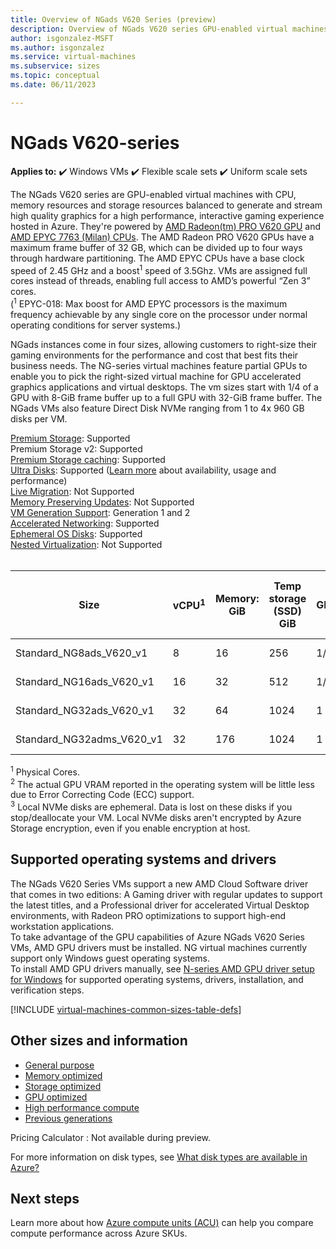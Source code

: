 ```yaml
---
title: Overview of NGads V620 Series (preview)
description: Overview of NGads V620 series GPU-enabled virtual machines  
author: isgonzalez-MSFT 
ms.author: isgonzalez
ms.service: virtual-machines
ms.subservice: sizes
ms.topic: conceptual
ms.date: 06/11/2023 

---
```


# NGads V620-series

**Applies to:** :heavy_check_mark: Windows VMs :heavy_check_mark: Flexible scale sets :heavy_check_mark: Uniform scale sets

The NGads V620 series are GPU-enabled virtual machines with CPU, memory resources and storage resources balanced to generate and stream high quality graphics for a high performance, interactive gaming experience hosted in Azure.  They're powered by [AMD Radeon(tm) PRO V620 GPU](https://www.amd.com/en/products/server-accelerators/amd-radeon-pro-v620) and [AMD EPYC 7763 (Milan) CPUs](https://www.amd.com/en/products/cpu/amd-epyc-7763).  The AMD Radeon PRO V620 GPUs have a maximum frame buffer of 32 GB, which can be divided up to four ways through hardware partitioning. The AMD EPYC CPUs have a base clock speed of 2.45 GHz and a boost<sup>1</sup> speed of 3.5Ghz. VMs are assigned full cores instead of threads, enabling full access to AMD’s powerful “Zen 3” cores.<br>
(<sup>1</sup> EPYC-018: Max boost for AMD EPYC processors is the maximum frequency achievable by any single core on the processor under normal operating conditions for server systems.)

NGads instances come in four sizes, allowing customers to right-size their gaming environments for the performance and cost that best fits their business needs. The NG-series virtual machines feature partial GPUs to enable you to pick the right-sized virtual machine for GPU accelerated graphics applications and virtual desktops.  The vm sizes start with 1/4 of a GPU with 8-GiB frame buffer up to a full GPU with 32-GiB frame buffer. The NGads VMs also feature Direct Disk NVMe ranging from 1 to 4x 960 GB disks per VM.


[Premium Storage](premium-storage-performance.md): Supported<br>
Premium Storage v2: Supported<br>
[Premium Storage caching](premium-storage-performance.md): Supported<br>
[Ultra Disks](disks-types.md#ultra-disks): Supported ([Learn more](https://techcommunity.microsoft.com/t5/azure-compute/ultra-disk-storage-for-hpc-and-gpu-vms/ba-p/2189312) about availability, usage and performance) <br>
[Live Migration](maintenance-and-updates.md): Not Supported<br>
[Memory Preserving Updates](maintenance-and-updates.md): Not Supported<br>
[VM Generation Support](generation-2.md): Generation 1 and 2<br>
[Accelerated Networking](../virtual-network/create-vm-accelerated-networking-cli.md): Supported<br>
[Ephemeral OS Disks](ephemeral-os-disks.md): Supported <br>
[Nested Virtualization](/virtualization/hyper-v-on-windows/user-guide/nested-virtualization): Not Supported<br>
<br> 

| Size | vCPU<sup>1</sup> | Memory: GiB | Temp storage (SSD) GiB | GPU | GPU Memory GiB<sup>2</sup> | Max data disks |  Max uncached disk throughput: IOPS/MBps | Direct Disk NVMe<sup>3</sup> | Max NICs / Max network bandwidth (Mbps) |
|---|---|---|---|---|---|---|---|---|---|
| Standard_NG8ads_V620_v1               | 8  | 16  | 256  | 1/4 | 8  | 8  | 12800 / 200 | 1x 960 GB | 2 / 10000 |
| Standard_NG16ads_V620_v1              | 16 | 32  | 512  | 1/2 | 16 | 16 | 25600 / 384 | 2x 960 GB | 4 / 20000 |
| Standard_NG32ads_V620_v1              | 32 | 64  | 1024 | 1   | 32 | 32 | 51200 / 768 | 4x 960 GB | 8 / 40000 |
| Standard_NG32adms_V620_v1             | 32 | 176 | 1024 | 1   | 32 | 32 | 51200 / 768 | 4x 960 GB | 8 / 40000 |

<sup>1</sup> Physical Cores.  
<sup>2</sup> The actual GPU VRAM reported in the operating system will be little less due to Error Correcting Code (ECC) support.<br>
<sup>3</sup> Local NVMe disks are ephemeral. Data is lost on these disks if you stop/deallocate your VM. Local NVMe disks aren't encrypted by Azure Storage encryption, even if you enable encryption at host.

## Supported operating systems and drivers

The NGads V620 Series VMs support a new AMD Cloud Software driver that comes in two editions: A Gaming driver with regular updates to support the latest titles, and a Professional driver for accelerated Virtual Desktop environments, with Radeon PRO optimizations to support high-end workstation applications. <br>
To take advantage of the GPU capabilities of Azure NGads V620 Series VMs, AMD GPU drivers must be installed. NG virtual machines currently support only Windows guest operating systems.<br>
To install AMD GPU drivers manually, see [N-series AMD GPU driver setup for Windows](./windows/n-series-amd-driver-setup.md) for supported operating systems, drivers, installation, and verification steps.

[!INCLUDE [virtual-machines-common-sizes-table-defs](../../includes/virtual-machines-common-sizes-table-defs.md)]

## Other sizes and information

- [General purpose](sizes-general.md)
- [Memory optimized](sizes-memory.md)
- [Storage optimized](sizes-storage.md)
- [GPU optimized](sizes-gpu.md)
- [High performance compute](sizes-hpc.md)
- [Previous generations](sizes-previous-gen.md)

Pricing Calculator : Not available during preview.

For more information on disk types, see [What disk types are available in Azure?](disks-types.md)

## Next steps

Learn more about how [Azure compute units (ACU)](acu.md) can help you compare compute performance across Azure SKUs.
